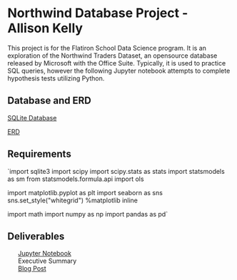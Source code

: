 # Northwind Database Project - Allison Kelly
This project is for the Flatiron School Data Science program. It is an exploration of the Northwind Traders Dataset,
an opensource database released by Microsoft with the Office Suite. Typically, it is used to practice SQL queries, however the following Jupyter notebook attempts to complete hypothesis tests utilizing Python.

## Database and ERD
<a href="https://github.com/akelly66/Flatiron-School/blob/master/Mod03/Mod03-Final-Project/Northwind_small.sqlite">SQLite Database</a><br>

<a href="https://github.com/akelly66/Flatiron-School/blob/master/Mod03/Mod03-Final-Project/Northwind_ERD_updated.png">ERD</a>

## Requirements

`import sqlite3
import scipy
import scipy.stats as stats
import statsmodels as sm
from statsmodels.formula.api import ols

import matplotlib.pyplot as plt
import seaborn as sns
sns.set_style("whitegrid")
%matplotlib inline

import math
import numpy as np
import pandas as pd`


## Deliverables
<ul><a href="https://github.com/akelly66/Flatiron-School/blob/master/Mod03/Mod03-Final-Project/Mod03%20Final%20Project.ipynb">Jupyter Notebook</a><br>
Executive Summary<br>
<a href="https://medium.com/@allisonkelly42/hypothesis-testing-with-the-northwind-database-d0382c9328bd">Blog Post</a></ul>
